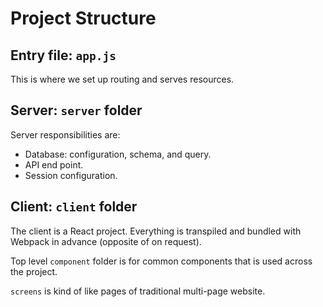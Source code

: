 # Project Structure

## Entry file: `app.js`
This is where we set up routing and serves resources.

## Server: `server` folder
Server responsibilities are:
* Database: configuration, schema, and query.
* API end point.
* Session configuration.

## Client: `client` folder
The client is a React project. Everything is transpiled and bundled with Webpack in advance (opposite of on request).

Top level `component` folder is for common components that is used across the project.

`screens` is kind of like pages of traditional multi-page website.
